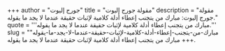 +++
author = "جورج إليوت"
title = "مقولة جورج إليوت"
description = "مقولة جورج إليوت: مبارك من يتجنب إعطاء أدلة كلامية لإثبات حقيقة عندما لا يجد ما يقوله."
quote = '''مبارك من يتجنب إعطاء أدلة كلامية لإثبات حقيقة عندما لا يجد ما يقوله.''' 
slug = "مبارك-من-يتجنب-إعطاء-أدلة-كلامية-لإثبات-حقيقة-عندما-لا-يجد-ما-يقوله"
+++
مبارك من يتجنب إعطاء أدلة كلامية لإثبات حقيقة عندما لا يجد ما يقوله.
